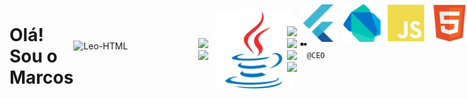 
<div style="height: 60px; display: flex; justify-content: space-between; align-items: center;">
  <h1>Olá! Sou o Marcos</h1>
  <img alt="Leo-HTML" height="30" width="200" src="https://github.com/leonino/leonino/actions/workflows/generate_snake.yml/badge.svg">
<div>
	<a href="https://github.com/leonino"></a>
	<img height="180em" src="https://github-readme-stats.vercel.app/api?username=leonino&show_icons=true&theme=dracula&include_all_commits=true&count_private=true"/>
	<img height="180em" src="https://github-readme-stats.vercel.app/api/top-langs/?username=leonino&layout=compact&langs_count=7&theme=dracula"/>
</div>
<div style="display: flex;">
		<img style="float: left; margin: 10px;  max-width: 100%; height: auto;" alt="Leo-Java"
		src="https://raw.githubusercontent.com/devicons/devicon/master/icons/java/java-original.svg">
		<img style="float: left; margin-right: 10px;" alt="Leo-Java" height="60" width="60"
		src="https://raw.githubusercontent.com/devicons/devicon/master/icons/flutter/flutter-original.svg">
		<img style="float: left; margin-right: 10px;" alt="Leo-Java" height="60" width="60"
		src="https://raw.githubusercontent.com/devicons/devicon/master/icons/dart/dart-original.svg">
		<img style="float: left; margin-right: 10px;" alt="Leo-Java" height="60" width="60"
		src="https://raw.githubusercontent.com/devicons/devicon/master/icons/javascript/javascript-plain.svg">
		<img style="float: left; margin-right: 10px;" alt="Leo-Java" height="60" width="60"
		src="https://raw.githubusercontent.com/devicons/devicon/master/icons/html5/html5-original.svg">
		<img style="float: left; margin-right: 10px;" alt="Leo-Java" height="60" width="60"
		src="https://raw.githubusercontent.com/devicons/devicon/master/icons/css3/css3-original.svg">
		<img style="float: left; margin-right: 10px;" alt="Leo-Java" height="60" width="60"
		src="https://raw.githubusercontent.com/devicons/devicon/master/icons/mysql/mysql-original.svg">
		<img style="float: left; margin-right: 10px;" alt="Leo-Java" height="60" width="60"
		src="https://raw.githubusercontent.com/devicons/devicon/master/icons/postgresql/postgresql-original.svg">
  <hr>
	</div>
<!--<div style="height: 100px; display: flex; justify-content: space-around; align-items: space-around;"> -->
<!--</div>-->

<div>
  <a href="https://www.instagram.com/marcos.ribeiro204/" target="_blank"><img src="https://img.shields.io/badge/-Instagram-%23E4405F?style=for-the-badge&logo=instagram&logoColor=white" target="_blank"></a>
	<a href="https://www.facebook.com/leoninopa/" target="_blank"><img src="
https://img.shields.io/badge/Facebook-1877F2?style=for-the-badge&logo=facebook&logoColor=white" target="_blank"></a>
  <a href = "mailto:slproger@gmail.com"><img src="https://img.shields.io/badge/-Gmail-%23333?style=for-the-badge&logo=gmail&logoColor=white" target="_blank"></a>
  <a href="https://www.linkedin.com/in/marcosribeiro33/" target="_blank"><img src="https://img.shields.io/badge/-LinkedIn-%230077B5?style=for-the-badge&logo=linkedin&logoColor=white" target="_blank"></a>
</div>

![snake gif](https://github.com/leonino/leonino/blob/output/github-contribution-grid-snake.svg )

```dart

@CEO('Solutil Sistemas')

```
